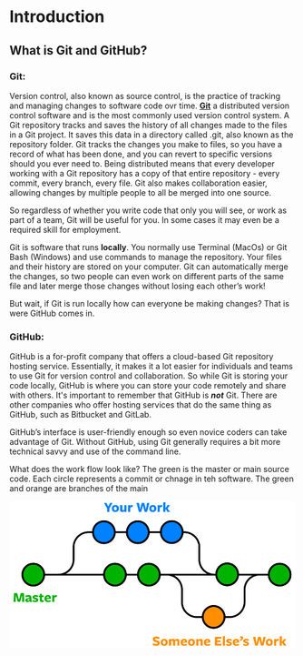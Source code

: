 # Introduction
## What is Git and GitHub?
### Git: 
Version control, also known as source control, is the practice of tracking and managing changes to software code ovr time.  [**Git**](https://git-scm.com/about) a distributed version control software and is the most commonly used version control system. A Git repository tracks and saves the history of all changes made to the files in a Git project. It saves this data in a directory called .git, also known as the repository folder. Git tracks the changes you make to files, so you have a record of what has been done, and you can revert to specific versions should you ever need to. Being distributed means that every developer working with a Git repository has a copy of that entire repository - every commit, every branch, every file. Git also makes collaboration easier, allowing changes by multiple people to all be merged into one source.  

So regardless of whether you write code that only you will see, or work as part of a team, Git will be useful for you. In some cases it may even be a required skill for employment.

Git is software that runs **locally**. You normally use Terminal (MacOs) or Git Bash (Windows) and use commands to manage the repository. Your files and their history are stored on your computer.  Git can automatically merge the changes, so two people can even work on different parts of the same file and later merge those changes without losing each other’s work! 

But wait, if Git is run locally how can everyone be making changes? That is were GitHub comes in.


### GitHub:
GitHub is a for-profit company that offers a cloud-based Git repository hosting service. Essentially, it makes it a lot easier for individuals and teams to use Git for version control and collaboration. So while Git is storing your code locally, GitHub is where you can store your code remotely and share with others. It's important to remember that GitHub is **_not_** Git. There are other companies who offer hosting services that do the same thing as GitHub, such as Bitbucket and GitLab.

GitHub’s interface is user-friendly enough so even novice coders can take advantage of Git. Without GitHub, using Git generally requires a bit more technical savvy and use of the command line.

What does the work flow look like? The green is the master or main source code. Each circle represents a commit or chnage in teh software. The green and orange are branches of the main  

![Git work flow](/images/git-branches-merge.png) 


